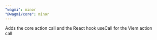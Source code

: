 ```yaml
---
"wagmi": minor
"@wagmi/core": minor
---
```


Adds the core action call and the React hook useCall for the Viem action call
